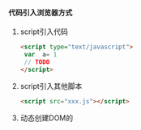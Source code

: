 #### 代码引入浏览器方式

1. script引入代码

   ```html
   <script type="text/javascript">
   	var  a= 1
   	// TODO
   </script>
   ```

2. script引入其他脚本

   ```html
   <script src="xxx.js"></script>
   ```

3. 动态创建DOM的<script>标签来引入JS

####  script

工作原理：

1. 浏览器下载HTML，一边下载，一边解析，是同时进行的。
2. 解析过程中发现<script>标签以后就会暂停解析，将控制权交给JS引擎，因为JS会影响HTML的整个结构，会操作DOM，如果JS执行比较长，就会导致阻塞，卡死，优化就是将<script>标签放在HTML后面。
3. 或者在<script>加一个onload事件，浏览器加载（加载=下载+解析）完脚本后会回调onload，然后再去执行
4. 或者给<script>加一个属性deffer：浏览器发现有deffer属性，继续往下解析HTML，同时并行下载该JS。浏览器解析完HTML再回来执行JS。
5. 或者给<script>加一个属性async：浏览器发现有async属性，继续往下解析HTML，同时并行下载该JS。脚本下载完以后，停止HTML渲染，执行JS。
6. JS执行完成后，将控制权交还渲染器



#### 浏览器组成

核心：

浏览器需要渲染，所以肯定有渲染器 （chrome渲染器 WebKit）

要执行JS语言，肯定有JS引擎  (chrome V8)



渲染器：

重流 重绘 

1. HTML解析为DOM，CSS接下为CSSOM
2. DOM+CSSOM生成render tree
3. 进行布局流操作（重流）：计算出渲染树的布局
4. 将渲染树绘制到屏幕（重绘）



JS引擎：编译过程

1. 词法解析，生成词元
2. 进行语法分析，生成语法树AST
3. AST通过内部转换为字节码 （涉及新技术WebAssmbilly）
4. 字节码转换为机器码，运行



JIT即时编译：走传统的编译需要全部编译完成，才能运行。优化为执行哪一行才去编译哪一行，后面如果再用这一行代码，直接从缓存里面去取。



#### Window对象

window对象代表的是浏览器一个标签页面，JS化的全局对象。





#### Cookie

cookie是服务器写入浏览器的一些数据。一般来说只用于保存服务器和浏览器交互用的数据。比如用户登录状态。

在同一个二级域名下的两个网页A和B，可以同时设置document.domain = 二级域名来相互拿到cookie，不能将



cookie在一级域名和二级域名的读取问题:

 	1. 如果cookie设置了为domain = 二级域名，则所有的二级域名都能够访问到。如果domain设置的是三级域名，则必须三级域名相同才能访问到。
 	2. 二级域名能访问到domain = 二级域名的cookie
 	3. 三级域名能访问到domain = 二级域名的cookie或者自身的cookie，不能访问其他三级域名的cookie。



服务端怎么设置cookie：

在响应的请求头中，`Set-Cookie: key=value;domain=google.com；max-age=1221212;expire=UTC时间`

#### XMLHttpRequest

```js
// Ajax请求
const xhr = new XMLHttpRequst()
xhr.open('POST', url， true) //true表示请求是异步的
xhr.onreadystateChannge = () => {
  if(xhr.readyState === 4){ //0刚创建 1open已调用 2send已调用 3loading 4返回结果了 成功或者失败
		if(xhs.status ===200){
				//todo
    }
  }
  if(xhr.readyState
}
xhr.send(body)

```



#### 同源限制

为了网络安全，限制一个origin下面的文档或者他加载的脚本如何与另一个origin交互。在同一源下面，某些用户数据才能获取和使用。

同源的限制： 协议+域名+ 端口  （浏览器在实现的时候把端口忽略调了 协议+域名就能够达到同源）

不同源： 

无法访问cookie localStorage和 IndexedDB

无法接触到不同源的DOM

发送Ajax请求后浏览器会忽略掉，不接受返回。



#### 跨域

由于同源策略的问题，需要进行跨域操作：

1. JSONP <script>标签没有同源限制，因为可以请求api后面加个回调函数，然后在代码中这个回调函数。服务器接收到请求将response作为参数返回浏览器，因为是script，浏览器会执行回调函数。JSONP只限于GET请求。
2. CORS 跨域资源功能共享：服务器设置哪些域的跨域请求能够访问，哪些请求方法能够支持，允许的header等
   1. 浏览器发起请求，没跨域就是普通请求，有跨域就是跨域请求
   2. 服务器接受到请求，根据自身设置，如果设置了能跨域，则返回response以及跨域相关的headers，没设跨域，则返回一个
   3. 浏览器接收到返回后，查看返回结构中的跨域相关的header，如果域匹配，则进行响应，否则不接收响应，并抛出错误。
3. 服务器代理，浏览器存在跨域问题，服务器不存在，web-dev-server
4. document.domain设置相同域名，只限于二级域名相同的时候
5. postMessage 和receiveMessage



#### 缓存

为了减少资源请求、请求时间等。

两个前提：

1. 浏览器每次去请求资源的时候，都会先在浏览器缓存中查找是否有结果以及该结果的标识

2. 浏览器每次请求服务器以后，都会根据response里面的header来做决定是否缓存结果以及该结果的缓存规则

Step：

1. 浏览器请求服务器，拿到结果，服务器会在response里规定是否缓存（cache-control: no-cache no-store public private）、缓存规则(Expires, max-age等)、标识（last-modified、Etag）。
2. 若不允许缓存，则下次请求时，在缓存中找不到该结果，会去访问服务器。
3. 若允许缓存，下次请求在缓存中找到了该结果，进行判断。
4. 缓存结果有效，则直接使用缓存；缓存结果失效，访问服务器，服务器会根据凭据请求的凭证（if-modifyed-since、if-no-match）来判断是否进行更新，返回给浏览器。
5. 返回304不更新，直接使用缓存；不匹配则直接返回新的结果
6. cache-control: no-cache 并不是不会缓存，是会进行缓存但是每次都会发给服务器进行确认。



#### 存储

Cookie LocalStorage SessionStorage IndexDB

#### 路由

见React解读中的react-router





